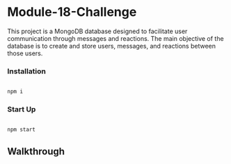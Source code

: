 # Module-18-Challenge


This project is a MongoDB database designed to facilitate user communication through messages and reactions. The main objective of the database is to create and store users, messages, and reactions between those users.

### Installation

```bash

npm i

```


### Start Up

```bash

npm start

```

## Walkthrough
